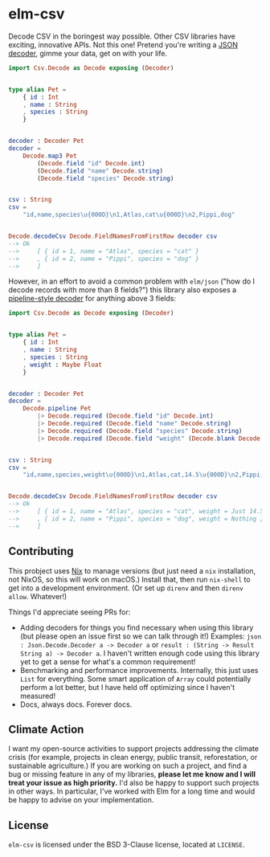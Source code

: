 # elm-csv

Decode CSV in the boringest way possible.
Other CSV libraries have exciting, innovative APIs.
Not this one!
Pretend you're writing a [JSON decoder](https://package.elm-lang.org/packages/elm/json/latest/), gimme your data, get on with your life.

```elm
import Csv.Decode as Decode exposing (Decoder)


type alias Pet =
    { id : Int
    , name : String
    , species : String
    }


decoder : Decoder Pet
decoder =
    Decode.map3 Pet
        (Decode.field "id" Decode.int)
        (Decode.field "name" Decode.string)
        (Decode.field "species" Decode.string)


csv : String
csv =
    "id,name,species\u{000D}\n1,Atlas,cat\u{000D}\n2,Pippi,dog"


Decode.decodeCsv Decode.FieldNamesFromFirstRow decoder csv
--> Ok
-->     [ { id = 1, name = "Atlas", species = "cat" }
-->     , { id = 2, name = "Pippi", species = "dog" }
-->     ]
```

However, in an effort to avoid a common problem with `elm/json` ("how do I decode records with more than 8 fields?") this library also exposes a [pipeline-style decoder](https://package.elm-lang.org/packages/NoRedInk/elm-json-decode-pipeline/latest/) for anything above 3 fields:

```elm
import Csv.Decode as Decode exposing (Decoder)


type alias Pet =
    { id : Int
    , name : String
    , species : String
    , weight : Maybe Float
    }


decoder : Decoder Pet
decoder =
    Decode.pipeline Pet
        |> Decode.required (Decode.field "id" Decode.int)
        |> Decode.required (Decode.field "name" Decode.string)
        |> Decode.required (Decode.field "species" Decode.string)
        |> Decode.required (Decode.field "weight" (Decode.blank Decode.float))


csv : String
csv =
    "id,name,species,weight\u{000D}\n1,Atlas,cat,14.5\u{000D}\n2,Pippi,dog,"


Decode.decodeCsv Decode.FieldNamesFromFirstRow decoder csv
--> Ok
-->     [ { id = 1, name = "Atlas", species = "cat", weight = Just 14.5 }
-->     , { id = 2, name = "Pippi", species = "dog", weight = Nothing }
-->     ]
```

## Contributing

This probject uses [Nix](https://nixos.org/download.html) to manage versions (but just need a `nix` installation, not NixOS, so this will work on macOS.)
Install that, then run `nix-shell` to get into a development environment.
(Or set up `direnv` and then `direnv allow`.
Whatever!)

Things I'd appreciate seeing PRs for:

- Adding decoders for things you find necessary when using this library (but please open an issue first so we can talk through it!)
  Examples: `json : Json.Decode.Decoder a -> Decoder a` or `result : (String -> Result String a) -> Decoder a`.
  I haven't written enough code using this library yet to get a sense for what's a common requirement!
- Benchmarking and performance improvements.
  Internally, this just uses `List` for everything.
  Some smart application of `Array` could potentially perform a lot better, but I have held off optimizing since I haven't measured!
- Docs, always docs.
  Forever docs.

## Climate Action

I want my open-source activities to support projects addressing the climate crisis (for example, projects in clean energy, public transit, reforestation, or sustainable agriculture.)
If you are working on such a project, and find a bug or missing feature in any of my libraries, **please let me know and I will treat your issue as high priority.**
I'd also be happy to support such projects in other ways.
In particular, I've worked with Elm for a long time and would be happy to advise on your implementation.

## License

`elm-csv` is licensed under the BSD 3-Clause license, located at `LICENSE`.
